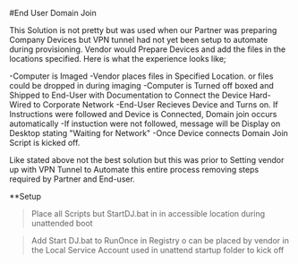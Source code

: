 #End User Domain Join

This Solution is not pretty but was used when our Partner was preparing Company Devices but VPN tunnel had not yet been setup to automate during provisioning. Vendor would Prepare Devices and add the files in the locations specified. Here is what the experience looks like;

-Computer is Imaged
-Vendor places files in Specified Location. or files could be dropped in during imaging
-Computer is Turned off boxed and Shipped to End-User with Documentation to Connect the Device Hard-Wired to Corporate Network
-End-User Recieves Device and Turns on. If Instructions were followed and Device is Connected, Domain join occurs automatically
-If instuction were not followed, message will be Display on Desktop stating "Waiting for Network"
-Once Device connects Domain Join Script is kicked off.

Like stated above not the best solution but this was prior to Setting vendor up with VPN Tunnel to Automate this entire process removing steps required by Partner and End-user.

**Setup

>Place all Scripts but StartDJ.bat in in accessible location during unattended boot

>Add Start DJ.bat to RunOnce in Registry o can be placed by vendor in the Local Service Account used in unattend startup folder to kick off